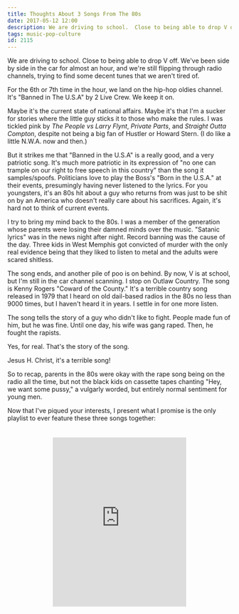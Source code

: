 ```yaml
---
title: Thoughts About 3 Songs From The 80s
date: 2017-05-12 12:00
description: We are driving to school.  Close to being able to drop V off.  We've been side by side in the car for almost an hour, and we're still flipping through radio channels, trying to find some decent tunes that we aren't tired of.  For the 6th or 7th time in the hour, we land on the hip-hop oldies channel.  It's "Banned in The U.S.A" by 2 Live Crew.  We keep it on.
tags: music-pop-culture
id: 2115
---
```

We are driving to school.  Close to being able to drop V off.  We've been side by side in the car for almost an hour, and we're still flipping through radio channels, trying to find some decent tunes that we aren't tired of.

For the 6th or 7th time in the hour, we land on the hip-hop oldies channel.  It's "Banned in The U.S.A" by 2 Live Crew.  We keep it on.

Maybe it's the current state of national affairs.  Maybe it's that I'm a sucker for stories where the little guy sticks it to those who make the rules.  I was tickled pink by <i>The People vs Larry Flynt</i>, <i>Private Parts</i>, and <i>Straight Outta Compton</i>, despite not being a big fan of Hustler or Howard Stern.  (I do like a little N.W.A. now and then.)  

But it strikes me that "Banned in the U.S.A" is a really good, and a very patriotic song.  It's much more patriotic in its expression of "no one can trample on our right to free speech in this country" than the song it samples/spoofs.  Politicians love to play the Boss's "Born in the U.S.A." at their events, presumingly having never listened to the lyrics.  For you youngsters, it's an 80s hit about a guy who returns from was just to be shit on by an America who doesn't really care about his sacrifices.  Again, it's hard not to think of current events.

I try to bring my mind back to the 80s. I was a member of the generation whose parents were losing their damned minds over the music.  "Satanic lyrics" was in the news night after night.  Record banning was the cause of the day.  Three kids in West Memphis got convicted of murder with the only real evidence being that they liked to listen to metal and the adults were scared shitless.

The song ends, and another pile of poo is on behind.  By now, V is at school, but I'm still in the car channel scanning.  I stop on Outlaw Country.  The song is Kenny Rogers "Coward of the County."  It's a terrible country song released in 1979 that I heard on old dail-based radios in the 80s no less than 9000 times, but I haven't heard it in years. I settle in for one more listen.

The song tells the story of a guy who didn't like to fight.  People made fun of him, but he was fine.  Until one day, his wife was gang raped.  Then, he fought the rapists.

Yes, for real.  That's the story of the song.

Jesus H. Christ, it's a terrible song!  

So to recap, parents in the 80s were okay with the rape song being on the radio all the time, but not the black kids on cassette tapes chanting "Hey, we want some pussy," a vulgarly worded, but entirely normal sentiment for young men.

Now that I've piqued your interests, I present what I promise is the only playlist to ever feature these three songs together:

<iframe src="https://embed.spotify.com/?uri=spotify%3Auser%3Abens4lsu%3Aplaylist%3A33FFFjxVaGGAJfahxDgt9Q" width="300" height="380" frameborder="0" allowtransparency="true" style="display:block;margin-left:auto;margin-right:auto;margin-top:2.5em;"></iframe>